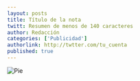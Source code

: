 ```yaml
---
layout: posts 
title: Título de la nota 
twitt: Resumen de menos de 140 caracteres 
author: Redacción 
categories: ['Publicidad'] 
authorlink: http://twtter.com/tu_cuenta 
published: true
---
```


![Pie](http://i.imgur.com/BT7BOK4m.png)